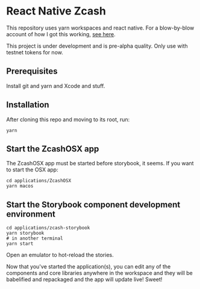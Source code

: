 # React Native Zcash

This repository uses yarn workspaces and react native. For a blow-by-blow
account of how I got this working, [see here](STORY.md).

This project is under development and is pre-alpha quality.
Only use with testnet tokens for now.

## Prerequisites

Install git and yarn and Xcode and stuff.

## Installation

After cloning this repo and moving to its root, run:

```
yarn
```

## Start the ZcashOSX app

The ZcashOSX app must be started before storybook, it seems.
If you want to start the OSX app:

```
cd applications/ZcashOSX
yarn macos
```

## Start the Storybook component development environment

```
cd applications/zcash-storybook
yarn storybook
# in another terminal
yarn start  
```

Open an emulator to hot-reload the stories.

Now that you've started the application(s),
you can edit any of the components and core libraries
anywhere in the workspace and they will be babelified and repackaged and the
app will update live! Sweet!
